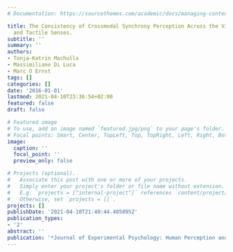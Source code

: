 ```yaml
---
# Documentation: https://sourcethemes.com/academic/docs/managing-content/

title: The Consistency of Crossmodal Synchrony Perception Across the Visual, Auditory,
  and Tactile Senses.
subtitle: ''
summary: ''
authors:
- Tonja-Katrin Machulla
- Massimiliano Di Luca
- Marc O Ernst
tags: []
categories: []
date: '2016-01-01'
lastmod: 2021-04-10T23:36:54+02:00
featured: false
draft: false

# Featured image
# To use, add an image named `featured.jpg/png` to your page's folder.
# Focal points: Smart, Center, TopLeft, Top, TopRight, Left, Right, BottomLeft, Bottom, BottomRight.
image:
  caption: ''
  focal_point: ''
  preview_only: false

# Projects (optional).
#   Associate this post with one or more of your projects.
#   Simply enter your project's folder or file name without extension.
#   E.g. `projects = ["internal-project"]` references `content/project/deep-learning/index.md`.
#   Otherwise, set `projects = []`.
projects: []
publishDate: '2021-04-10T21:40:44.485895Z'
publication_types:
- '2'
abstract: ''
publication: '*Journal of Experimental Psychology: Human Perception and Performance*'
---
```

